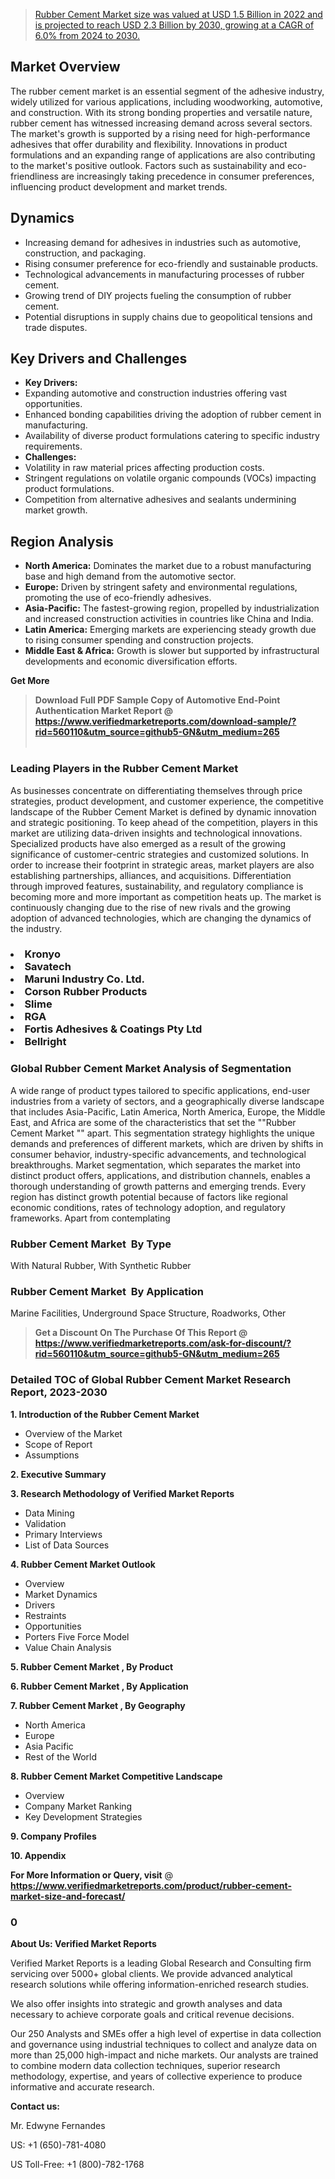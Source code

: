 <blockquote id="" class=""><a href="https://www.verifiedmarketreports.com/download-sample/?rid=560110&utm_source=github5-GN&utm_medium=265" target="_blank">Rubber Cement Market size was valued at USD 1.5 Billion in 2022 and is projected to reach USD 2.3 Billion by 2030, growing at a CAGR of 6.0% from 2024 to 2030.</a></blockquote><p><h2>Market Overview</h2><p>The rubber cement market is an essential segment of the adhesive industry, widely utilized for various applications, including woodworking, automotive, and construction. With its strong bonding properties and versatile nature, rubber cement has witnessed increasing demand across several sectors. The market's growth is supported by a rising need for high-performance adhesives that offer durability and flexibility. Innovations in product formulations and an expanding range of applications are also contributing to the market's positive outlook. Factors such as sustainability and eco-friendliness are increasingly taking precedence in consumer preferences, influencing product development and market trends.</p><h2>Dynamics</h2><ul> <li>Increasing demand for adhesives in industries such as automotive, construction, and packaging.</li> <li>Rising consumer preference for eco-friendly and sustainable products.</li> <li>Technological advancements in manufacturing processes of rubber cement.</li> <li>Growing trend of DIY projects fueling the consumption of rubber cement.</li> <li>Potential disruptions in supply chains due to geopolitical tensions and trade disputes.</li></ul><h2>Key Drivers and Challenges</h2><ul> <li><strong>Key Drivers:</strong></li> <li>Expanding automotive and construction industries offering vast opportunities.</li> <li>Enhanced bonding capabilities driving the adoption of rubber cement in manufacturing.</li> <li>Availability of diverse product formulations catering to specific industry requirements.</li> <li><strong>Challenges:</strong></li> <li>Volatility in raw material prices affecting production costs.</li> <li>Stringent regulations on volatile organic compounds (VOCs) impacting product formulations.</li> <li>Competition from alternative adhesives and sealants undermining market growth.</li></ul><h2>Region Analysis</h2><ul> <li><strong>North America:</strong> Dominates the market due to a robust manufacturing base and high demand from the automotive sector.</li> <li><strong>Europe:</strong> Driven by stringent safety and environmental regulations, promoting the use of eco-friendly adhesives.</li> <li><strong>Asia-Pacific:</strong> The fastest-growing region, propelled by industrialization and increased construction activities in countries like China and India.</li> <li><strong>Latin America:</strong> Emerging markets are experiencing steady growth due to rising consumer spending and construction projects.</li> <li><strong>Middle East & Africa:</strong> Growth is slower but supported by infrastructural developments and economic diversification efforts.</li></ul><p><strong>Get More</strong></p></p><blockquote id="" class=""><strong>Download Full PDF Sample Copy of Automotive End-Point Authentication Market Report @ <a href="https://www.verifiedmarketreports.com/download-sample/?rid=560110&utm_source=github5-GN&utm_medium=265" target="_blank">https://www.verifiedmarketreports.com/download-sample/?rid=560110&utm_source=github5-GN&utm_medium=265</a></strong><br /><br /></blockquote><h3 id="" class="">Leading Players in the&nbsp;Rubber Cement Market </h3><p>As businesses concentrate on differentiating themselves through price strategies, product development, and customer experience, the competitive landscape of the Rubber Cement Market is defined by dynamic innovation and strategic positioning. To keep ahead of the competition, players in this market are utilizing data-driven insights and technological innovations. Specialized products have also emerged as a result of the growing significance of customer-centric strategies and customized solutions. In order to increase their footprint in strategic areas, market players are also establishing partnerships, alliances, and acquisitions. Differentiation through improved features, sustainability, and regulatory compliance is becoming more and more important as competition heats up. The market is continuously changing due to the rise of new rivals and the growing adoption of advanced technologies, which are changing the dynamics of the industry.</p><h3 class=""><li>Kronyo</li><li> Savatech</li><li> Maruni Industry Co. Ltd.</li><li> Corson Rubber Products</li><li> Slime</li><li> RGA</li><li> Fortis Adhesives & Coatings Pty Ltd</li><li> Bellright</h3><h3 id="" class="">Global&nbsp;Rubber Cement Market Analysis of Segmentation</h3><p id="" class="">A wide range of product types tailored to specific applications, end-user industries from a variety of sectors, and a geographically diverse landscape that includes Asia-Pacific, Latin America, North America, Europe, the Middle East, and Africa are some of the characteristics that set the ""Rubber Cement Market "" apart. This segmentation strategy highlights the unique demands and preferences of different markets, which are driven by shifts in consumer behavior, industry-specific advancements, and technological breakthroughs. Market segmentation, which separates the market into distinct product offers, applications, and distribution channels, enables a thorough understanding of growth patterns and emerging trends. Every region has distinct growth potential because of factors like regional economic conditions, rates of technology adoption, and regulatory frameworks. Apart from contemplating</p><h3 id="" class="">Rubber Cement Market &nbsp;By Type</h3><p>With Natural Rubber, With Synthetic Rubber</p><h3 id="" class="">Rubber Cement Market &nbsp;By Application</h3><p class="">Marine Facilities, Underground Space Structure, Roadworks, Other</p><blockquote id="" class=""><strong>Get a Discount On The Purchase Of This Report @ <a href="https://www.verifiedmarketreports.com/download-sample/?rid=560110&utm_source=github5-GN&utm_medium=265" target="_blank">https://www.verifiedmarketreports.com/ask-for-discount/?rid=560110&utm_source=github5-GN&utm_medium=265</a></strong></blockquote><h3 id="" class="">Detailed TOC of Global Rubber Cement Market Research Report, 2023-2030</h3><p id="" class=""><strong>1. Introduction of the Rubber Cement Market </strong></p><ul><li>Overview of the Market</li><li>Scope of Report</li><li>Assumptions</li></ul><p id="" class=""><strong>2. Executive Summary</strong></p><p id="" class=""><strong>3. Research Methodology of Verified Market Reports</strong></p><ul><li>Data Mining</li><li>Validation</li><li>Primary Interviews</li><li>List of Data Sources</li></ul><p id="" class=""><strong>4. Rubber Cement Market Outlook</strong></p><ul><li>Overview</li><li>Market Dynamics</li><li>Drivers</li><li>Restraints</li><li>Opportunities</li><li>Porters Five Force Model</li><li>Value Chain Analysis</li></ul><p id="" class=""><strong>5. Rubber Cement Market , By Product</strong></p><p id="" class=""><strong>6. Rubber Cement Market , By Application</strong></p><p id="" class=""><strong>7. Rubber Cement Market , By Geography</strong></p><ul><li>North America</li><li>Europe</li><li>Asia Pacific</li><li>Rest of the World</li></ul><p id="" class=""><strong>8. Rubber Cement Market Competitive Landscape</strong></p><ul><li>Overview</li><li>Company Market Ranking</li><li>Key Development Strategies</li></ul><p id="" class=""><strong>9. Company Profiles</strong></p><p id="" class=""><strong>10. Appendix</strong></p><p><strong>For More Information or Query, visit</strong>&nbsp;@ <strong><a href="https://www.verifiedmarketreports.com/product/rubber-cement-market-size-and-forecast/" target="_blank">https://www.verifiedmarketreports.com/product/rubber-cement-market-size-and-forecast/</a></strong></p><h3 id="" class="">0</h3><p id="" class=""><strong>About Us: Verified Market Reports</strong></p><p id="" class="">Verified Market Reports is a leading Global Research and Consulting firm servicing over 5000+ global clients. We provide advanced analytical research solutions while offering information-enriched research studies.</p><p id="" class="">We also offer insights into strategic and growth analyses and data necessary to achieve corporate goals and critical revenue decisions.</p><p id="" class="">Our 250 Analysts and SMEs offer a high level of expertise in data collection and governance using industrial techniques to collect and analyze data on more than 25,000 high-impact and niche markets. Our analysts are trained to combine modern data collection techniques, superior research methodology, expertise, and years of collective experience to produce informative and accurate research.</p><p id="" class=""><strong>Contact us:</strong></p><p id="" class="">Mr. Edwyne Fernandes</p><p id="" class="">US: +1 (650)-781-4080</p><p id="" class="">US Toll-Free: +1 (800)-782-1768</p>
